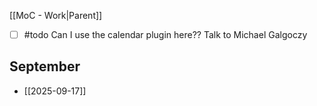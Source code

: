 [[MoC - Work|Parent]]

- [ ] #todo Can I use the calendar plugin here?? Talk to Michael Galgoczy
## September
- [[2025-09-17]]